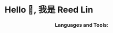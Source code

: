 <h1 align="left">Hello 👋, 我是 Reed Lin</h1>

<h3 align="center">Languages and Tools:</h3>

<p align="center"> 
 </p>
